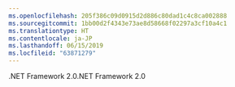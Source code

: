 ```yaml
---
ms.openlocfilehash: 205f386c09d0915d2d886c80dad1c4c8ca002888
ms.sourcegitcommit: 1bb00d2f4343e73ae8d58668f02297a3cf10a4c1
ms.translationtype: HT
ms.contentlocale: ja-JP
ms.lasthandoff: 06/15/2019
ms.locfileid: "63871279"
---
```

<span data-ttu-id="6b9af-101">.NET Framework 2.0</span><span class="sxs-lookup"><span data-stu-id="6b9af-101">.NET Framework 2.0</span></span>